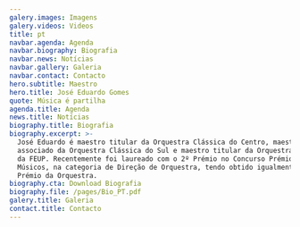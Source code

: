 ```yaml
---
galery.images: Imagens
galery.videos: Videos
title: pt
navbar.agenda: Agenda
navbar.biography: Biografia
navbar.news: Notícias
navbar.gallery: Galeria
navbar.contact: Contacto
hero.subtitle: Maestro
hero.title: José Eduardo Gomes
quote: Música é partilha
agenda.title: Agenda
news.title: Notícias
biography.title: Biografia
biography.excerpt: >-
  José Eduardo é maestro titular da Orquestra Clássica do Centro, maestro
  associado da Orquestra Clássica do Sul e maestro titular da Orquestra Clássica
  da FEUP. Recentemente foi laureado com o 2º Prémio no Concurso Prémio Jovens
  Músicos, na categoria de Direção de Orquestra, tendo obtido igualmente o
  Prémio da Orquestra.
biography.cta: Download Biografia
biography.file: /pages/Bio_PT.pdf
galery.title: Galeria
contact.title: Contacto
---
```



